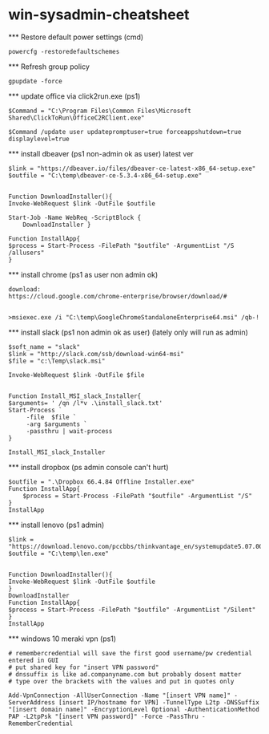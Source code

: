 # win-sysadmin-cheatsheet

*** Restore default power settings (cmd)

`powercfg -restoredefaultschemes`

*** Refresh group policy

`gpupdate -force`

*** update office via click2run.exe (ps1)

```
$Command = "C:\Program Files\Common Files\Microsoft Shared\ClickToRun\OfficeC2RClient.exe"

$Command /update user updatepromptuser=true forceappshutdown=true displaylevel=true
```

*** install dbeaver (ps1 non-admin ok as user) latest ver
```
$link = "https://dbeaver.io/files/dbeaver-ce-latest-x86_64-setup.exe"
$outfile = "C:\temp\dbeaver-ce-5.3.4-x86_64-setup.exe" 


Function DownloadInstaller(){
Invoke-WebRequest $link -OutFile $outfile

Start-Job -Name WebReq -ScriptBlock {
    DownloadInstaller }

Function InstallApp{
$process = Start-Process -FilePath "$outfile" -ArgumentList "/S /allusers"
}
```

*** install chrome (ps1 as user non admin ok)
```
download:
https://cloud.google.com/chrome-enterprise/browser/download/#


>msiexec.exe /i "C:\temp\GoogleChromeStandaloneEnterprise64.msi" /qb-!
```

*** install slack (ps1 non admin ok as user) (lately only will run as admin)
```
$soft_name = "slack"
$link = "http://slack.com/ssb/download-win64-msi"
$file = "c:\Temp\slack.msi"

Invoke-WebRequest $link -OutFile $file


Function Install_MSI_slack_Installer{
$arguments= ' /qn /l*v .\install_slack.txt' 
Start-Process `
     -file  $file `
     -arg $arguments `
     -passthru | wait-process
}

Install_MSI_slack_Installer 
```

*** install dropbox (ps admin console can't hurt)
```
$outfile = ".\Dropbox 66.4.84 Offline Installer.exe"
Function InstallApp{
    $process = Start-Process -FilePath "$outfile" -ArgumentList "/S"
}
InstallApp
```

*** install lenovo (ps1 admin)
```
$link = "https://download.lenovo.com/pccbbs/thinkvantage_en/systemupdate5.07.0074.exe"
$outfile = "C:\temp\len.exe" 


Function DownloadInstaller(){
Invoke-WebRequest $link -OutFile $outfile
}
DownloadInstaller
Function InstallApp{
$process = Start-Process -FilePath "$outfile" -ArgumentList "/Silent"
}
InstallApp
```

*** windows 10 meraki vpn (ps1)

```
# remembercredential will save the first good username/pw credential entered in GUI
# put shared key for "insert VPN password"
# dnssuffix is like ad.companyname.com but probably dosent matter
# type over the brackets with the values and put in quotes only

Add-VpnConnection -AllUserConnection -Name "[insert VPN name]" -ServerAddress [insert IP/hostname for VPN] -TunnelType L2tp -DNSSuffix "[insert domain name]" -EncryptionLevel Optional -AuthenticationMethod PAP -L2tpPsk "[insert VPN password]" -Force -PassThru -RememberCredential

```
